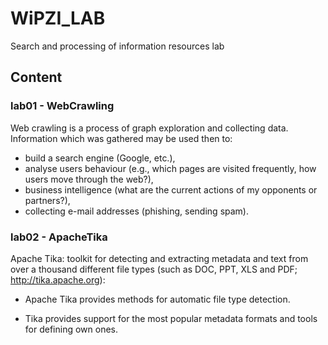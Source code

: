 # WiPZI_LAB
Search and processing of information resources lab

## Content ##

### lab01 - WebCrawling ###

Web crawling is a process of graph exploration and collecting data. Information which was gathered may be used then to:

* build a search engine (Google, etc.),
* analyse users behaviour (e.g., which pages are visited frequently, how users move
through the web?),
* business intelligence (what are the current actions of my opponents or partners?),
* collecting e-mail addresses (phishing, sending spam). 

### lab02 - ApacheTika ###

Apache Tika: toolkit for detecting and extracting metadata and text from over
a thousand different file types (such as DOC, PPT, XLS and PDF; http://tika.apache.org):

* Apache Tika provides methods for automatic file type detection.

* Tika provides support for the most popular metadata formats and tools for defining own
ones.
